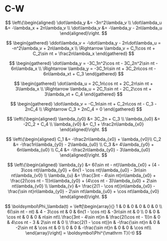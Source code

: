 # C-W

$$
\left\{\begin{aligned}
	\dot\lambda_y &= -3n^2\lambda_v \\
	\dot\lambda_u &= -\lambda_x + 2n\lambda_v \\
	\dot\lambda_v &= -\lambda_y - 2n\lambda_u
\end{aligned}\right.
$$

$$
\begin{gathered}
	\ddot\lambda_v = -\dot\lambda_y - 2n\dot\lambda_u = -n^2\lambda_v + 2n\lambda_x \\
	\Rightarrow \lambda_v = C_1\cos nt + C_2\sin nt + \frac2n\lambda_x
\end{gathered}
$$

$$
\begin{gathered}
	\dot\lambda_y = -3C_1n^2\cos nt - 3C_2n^2\sin nt - 6n\lambda_x \\
	\Rightarrow \lambda_y = -3C_1n\sin nt + 3C_2n\cos nt - 6n\lambda_xt + C_3
\end{gathered}
$$

$$
\begin{gathered}
	\dot\lambda_u = 2C_1n\cos nt + 2C_2n\sin nt + 3\lambda_x \\
	\Rightarrow \lambda_u = 2C_1\sin nt - 2C_2\cos nt + 3\lambda_xt + C_4
\end{gathered}
$$

$$
\begin{gathered}
	\dot\lambda_v = -C_1n\sin nt + C_2n\cos nt - C_3 - 2nC_4 \\
	\Rightarrow C_3 + 2nC_4 = 0
\end{gathered}
$$

$$
\left\{\begin{aligned}
	\lambda_{y0} &= 3C_2n + C_3 \\
	\lambda_{u0} &= -2C_2 + C_4 \\
	\lambda_{v0} &= C_1 + \frac2n\lambda_{x0}
\end{aligned}\right.
$$

$$
\left\{\begin{aligned}
	C_1 &= -\frac2n\lambda_{x0} + \lambda_{v0}\\
    C_2 &= -\frac1n\lambda_{y0} - 2\lambda_{u0} \\
    C_3 &= 4\lambda_{y0} + 6n\lambda_{u0} \\
    C_4 &= -\frac2n\lambda_{y0} - 3\lambda_{u0}
\end{aligned}\right.
$$

$$
\left\{\begin{aligned}
	\lambda_{y} &= 6(\sin nt - nt)\lambda_{x0} + (4 - 3\cos nt)\lambda_{y0} + 6n(1 - \cos nt)\lambda_{u0} - 3n\sin nt\lambda_{v0} \\
	\lambda_{u} &= \frac{3nt - 4\sin nt}n\lambda_{x0} + \frac{2(\cos nt - 1)}n\lambda_{y0} + (4\cos nt - 3)\lambda_{u0} + 2\sin nt\lambda_{v0} \\
	\lambda_{v} &= \frac{2(1 - \cos nt)}n\lambda_{x0} - \frac{\sin nt}n\lambda_{y0} - 2\sin nt\lambda_{u0} + \cos nt\lambda_{v0}
\end{aligned}\right.
$$

$$
\boldsymbol\Phi_\lambda(t) = 
\left[\begin{array}{}
1 & 0 & 0 & 0 & 0 & 0 \\
6(\sin nt - nt) & 4 - 3\cos nt & 0 & 6n(1 - \cos nt) & -3n\sin nt & 0 \\
0 & 0 & \cos nt & 0 & 0 & n\sin nt\\
\frac{3nt - 4\sin nt}n & \frac{2(\cos nt - 1)}n & 0 & 4\cos nt - 3 & 2\sin nt & 0 \\
\frac{2(1 - \cos nt)}n & -\frac{\sin nt}n & 0 & -2\sin nt & \cos nt & 0 \\
0 & 0 & -\frac{\sin nt}n & 0 & 0 & \cos nt\\
\end{array}\right]
= \boldsymbol\Phi^{\mathrm T}(-t)
$$

